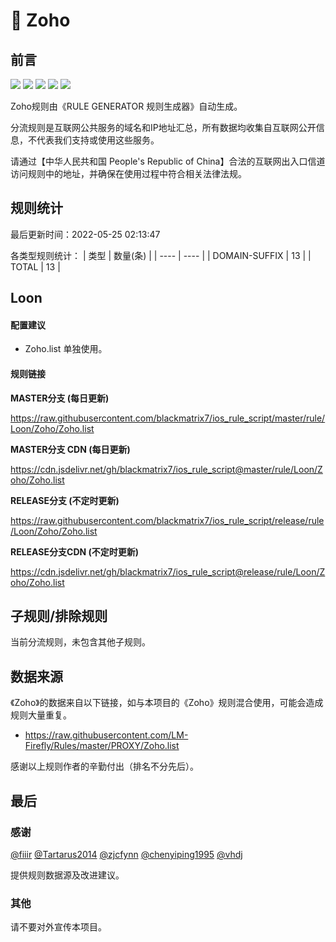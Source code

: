 # 🧸 Zoho

## 前言

![](https://shields.io/badge/-移除重复规则-ff69b4) ![](https://shields.io/badge/-DOMAIN与DOMAIN--SUFFIX合并-green) ![](https://shields.io/badge/-DOMAIN--SUFFIX间合并-critical) ![](https://shields.io/badge/-DOMAIN--SUFFIX与DOMAIN--KEYWORD合并-blue) ![](https://shields.io/badge/-IP--CIDR(6)合并-blueviolet) 

Zoho规则由《RULE GENERATOR 规则生成器》自动生成。

分流规则是互联网公共服务的域名和IP地址汇总，所有数据均收集自互联网公开信息，不代表我们支持或使用这些服务。

请通过【中华人民共和国 People's Republic of China】合法的互联网出入口信道访问规则中的地址，并确保在使用过程中符合相关法律法规。

## 规则统计

最后更新时间：2022-05-25 02:13:47

各类型规则统计：
| 类型 | 数量(条)  | 
| ---- | ----  |
| DOMAIN-SUFFIX | 13  | 
| TOTAL | 13  | 


## Loon 

#### 配置建议
- Zoho.list 单独使用。

#### 规则链接
**MASTER分支 (每日更新)**

https://raw.githubusercontent.com/blackmatrix7/ios_rule_script/master/rule/Loon/Zoho/Zoho.list

**MASTER分支 CDN (每日更新)**

https://cdn.jsdelivr.net/gh/blackmatrix7/ios_rule_script@master/rule/Loon/Zoho/Zoho.list

**RELEASE分支 (不定时更新)**

https://raw.githubusercontent.com/blackmatrix7/ios_rule_script/release/rule/Loon/Zoho/Zoho.list

**RELEASE分支CDN (不定时更新)**

https://cdn.jsdelivr.net/gh/blackmatrix7/ios_rule_script@release/rule/Loon/Zoho/Zoho.list

## 子规则/排除规则


当前分流规则，未包含其他子规则。

## 数据来源

《Zoho》的数据来自以下链接，如与本项目的《Zoho》规则混合使用，可能会造成规则大量重复。

- https://raw.githubusercontent.com/LM-Firefly/Rules/master/PROXY/Zoho.list


感谢以上规则作者的辛勤付出（排名不分先后）。

## 最后

### 感谢

[@fiiir](https://github.com/fiiir) [@Tartarus2014](https://github.com/Tartarus2014) [@zjcfynn](https://github.com/zjcfynn) [@chenyiping1995](https://github.com/chenyiping1995) [@vhdj](https://github.com/vhdj)

提供规则数据源及改进建议。

### 其他

请不要对外宣传本项目。